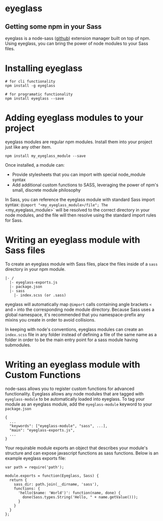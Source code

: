 # eyeglass
## Getting some npm in your Sass

eyeglass is a node-sass ([github](https://github.com/sass/node-sass)) extension manager built on top of npm. Using eyeglass, you can bring the power of node modules to your Sass files.

# Installing eyeglass
```
# for cli functionality
npm install -g eyeglass

# for programatic functionality
npm install eyeglass --save
```

# Adding eyeglass modules to your project
eyeglass modules are regular npm modules. Install them into your project just like any other item.

`npm install my_eyeglass_module --save`

Once installed, a module can:
* Provide stylesheets that you can import with special node_module syntax
* Add additional custom functions to SASS, leveraging the power of npm's small, discrete module philosophy

In Sass, you can reference the eyeglass module with standard Sass import syntax: `@import "<my_eyeglass_module>/file"; The `<my_eyeglass_module>` will be resolved to the correct directory in your node modules, and the file will then resolve using the standard import rules for Sass.

# Writing an eyeglass module with Sass files
To create an eyeglass module with Sass files, place the files inside of a `sass` directory in your npm module.

```
|- /
  |- eyeglass-exports.js
  |- package.json
  |- sass
    |- index.scss (or .sass)
```

eyeglass will automatically map `@import` calls containing angle brackets `<` and `>` into the corresponding node module directory. Because Sass uses a global namespace, it's recommended that you namespace-prefix any mixins you create in order to avoid collisions.

In keeping with node's conventions, eyeglass modules can create an
`index.scss` file in any folder instead of defining a file of the same
name as a folder in order to be the main entry point for a sass module having
submodules.


# Writing an eyeglass module with Custom Functions
node-sass allows you to register custom functions for advanced functionality. Eyeglass allows any node modules that are tagged with `eyeglass-module` to be automatically loaded into eyeglass. To tag your module as an eyeglass module, add the `eyeglass-module` keyword to your `package.json`

```
{
  ...
  "keywords": ["eyeglass-module", "sass", ...],
  "main": "eyeglass-exports.js",
  ...
}
```

Your requirable module exports an object that describes your module's
structure and can expose javascript functions as sass functions. Below
is an example eyeglass exports file:

```
var path = require('path');

module.exports = function(Eyeglass, Sass) {
  return {
    sass_dir: path.join(__dirname, 'sass'),
    functions: {
      'hello($name: 'World')': function(name, done) {
        done(Sass.types.String('Hello, " + name.getValue()));
      }
    }
  }
};
```

